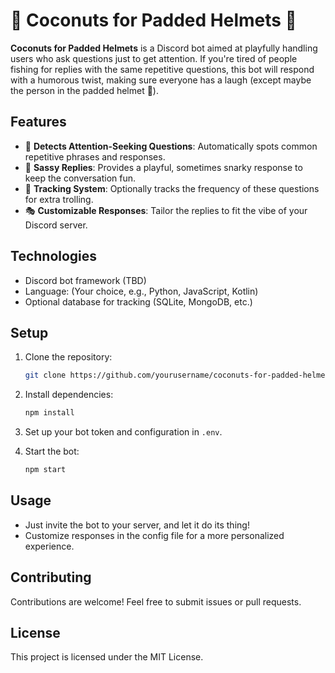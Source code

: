 
# 🥥 Coconuts for Padded Helmets 🥥

**Coconuts for Padded Helmets** is a Discord bot aimed at playfully handling users who ask questions just to get attention. 
If you're tired of people fishing for replies with the same repetitive questions, this bot will respond with a humorous twist, 
making sure everyone has a laugh (except maybe the person in the padded helmet 🥳).

## Features

- 🚨 **Detects Attention-Seeking Questions**: Automatically spots common repetitive phrases and responses.
- 🤖 **Sassy Replies**: Provides a playful, sometimes snarky response to keep the conversation fun.
- 📝 **Tracking System**: Optionally tracks the frequency of these questions for extra trolling.
- 🎭 **Customizable Responses**: Tailor the replies to fit the vibe of your Discord server.

## Technologies

- Discord bot framework (TBD)
- Language: (Your choice, e.g., Python, JavaScript, Kotlin)
- Optional database for tracking (SQLite, MongoDB, etc.)

## Setup

1. Clone the repository:
   ```bash
   git clone https://github.com/yourusername/coconuts-for-padded-helmets.git
   ```
2. Install dependencies:
   ```bash
   npm install
   ```
3. Set up your bot token and configuration in `.env`.

4. Start the bot:
   ```bash
   npm start
   ```

## Usage

- Just invite the bot to your server, and let it do its thing!
- Customize responses in the config file for a more personalized experience.

## Contributing

Contributions are welcome! Feel free to submit issues or pull requests.

## License

This project is licensed under the MIT License.
